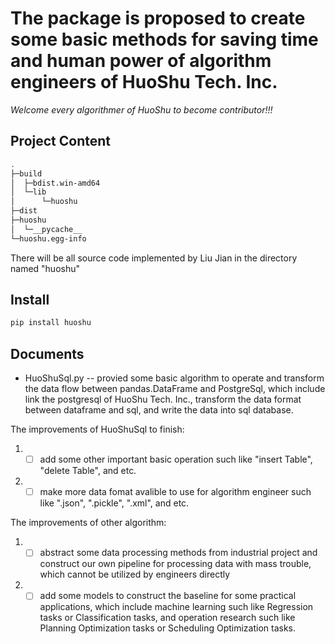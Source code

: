 
# The package is proposed to create some basic methods for saving time and human power of algorithm engineers of HuoShu Tech. Inc.

 *Welcome every algorithmer of HuoShu to become contributor!!!*

## Project Content
```bash
.
├─build
│  ├─bdist.win-amd64
│  └─lib
│      └─huoshu
├─dist
├─huoshu
│  └─__pycache__
└─huoshu.egg-info
```

There will be all source code implemented by Liu Jian in the directory named "huoshu"

## Install
```python
pip install huoshu
```

## Documents

- HuoShuSql.py -- provied some basic algorithm to operate and transform the data flow between pandas.DataFrame and PostgreSql, which include link the postgresql of HuoShu Tech. Inc., transform the data format between dataframe and sql, and write the data into sql database.  

The improvements of HuoShuSql to finish:
1. - [ ] add some other important basic operation such like "insert Table", "delete Table", and etc. 
2. - [ ] make more data fomat avalible to use for algorithm engineer such like ".json", ".pickle", ".xml", and etc.

The improvements of other algorithm:
1. - [ ] abstract some data processing methods from industrial project and construct our own pipeline for processing data with mass trouble, which cannot be utilized by engineers directly
2. - [ ] add some models to construct the baseline for some practical applications, which include machine learning such like Regression tasks or Classification tasks, and operation research such like Planning Optimization tasks or Scheduling Optimization tasks. 
